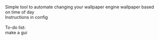Simple tool to automate changing your wallpaper engine wallpaper based on time of day
\
Instructions in config
\
\
To-do list:
\
make a gui

